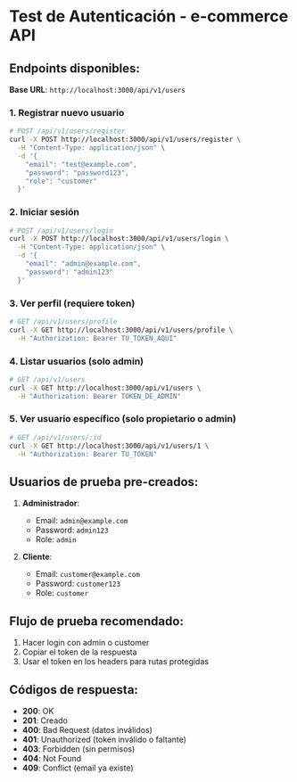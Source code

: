 # Test de Autenticación - e-commerce API

## Endpoints disponibles:

**Base URL**: `http://localhost:3000/api/v1/users`

### 1. Registrar nuevo usuario
```bash
# POST /api/v1/users/register
curl -X POST http://localhost:3000/api/v1/users/register \
  -H "Content-Type: application/json" \
  -d '{
    "email": "test@example.com",
    "password": "password123",
    "role": "customer"
  }'
```

### 2. Iniciar sesión
```bash
# POST /api/v1/users/login
curl -X POST http://localhost:3000/api/v1/users/login \
  -H "Content-Type: application/json" \
  -d '{
    "email": "admin@example.com",
    "password": "admin123"
  }'
```

### 3. Ver perfil (requiere token)
```bash
# GET /api/v1/users/profile
curl -X GET http://localhost:3000/api/v1/users/profile \
  -H "Authorization: Bearer TU_TOKEN_AQUI"
```

### 4. Listar usuarios (solo admin)
```bash
# GET /api/v1/users
curl -X GET http://localhost:3000/api/v1/users \
  -H "Authorization: Bearer TOKEN_DE_ADMIN"
```

### 5. Ver usuario específico (solo propietario o admin)
```bash
# GET /api/v1/users/:id
curl -X GET http://localhost:3000/api/v1/users/1 \
  -H "Authorization: Bearer TU_TOKEN"
```

## Usuarios de prueba pre-creados:

1. **Administrador**:
   - Email: `admin@example.com`
   - Password: `admin123`
   - Role: `admin`

2. **Cliente**:
   - Email: `customer@example.com`
   - Password: `customer123`
   - Role: `customer`

## Flujo de prueba recomendado:

1. Hacer login con admin o customer
2. Copiar el token de la respuesta
3. Usar el token en los headers para rutas protegidas

## Códigos de respuesta:

- **200**: OK
- **201**: Creado
- **400**: Bad Request (datos inválidos)
- **401**: Unauthorized (token inválido o faltante)
- **403**: Forbidden (sin permisos)
- **404**: Not Found
- **409**: Conflict (email ya existe)
